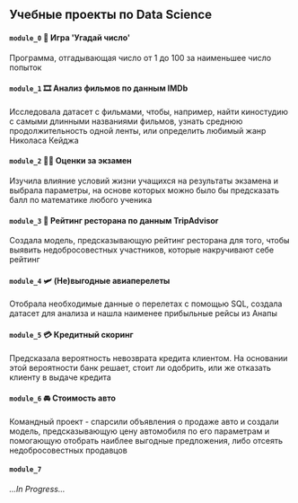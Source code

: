 ## Учебные проекты по Data Science


#### `module_0` :game_die: Игра 'Угадай число' 

Программа, отгадывающая число от 1 до 100 за наименьшее число попыток

#### `module_1` :film_strip: Aнализ фильмов по данным IMDb

Исследовала датасет с фильмами, чтобы, например, найти киностудию с самыми длинными названиями фильмов, узнать среднюю продолжительность одной ленты, или определить любимый жанр Николаса Кейджа

#### `module_2` :student: Оценки за экзамен

Изучила влияние условий жизни учащихся на результаты экзамена и выбрала параметры, на основе которых можно было бы предсказать балл по математике любого ученика

#### `module_3` :spaghetti: Рейтинг ресторана по данным TripAdvisor

Создала модель, предсказывающую рейтинг ресторана для того, чтобы выявить недобросовестных участников, которые накручивают себе рейтинг

#### `module_4` :small_airplane: (Не)выгодные авиаперелеты

Отобрала необходимые данные о перелетах с помощью SQL, создала датасет для анализа и нашла наименее прибыльные рейсы из Анапы

#### `module_5` :credit_card: Кредитный скоринг

Предсказала вероятность невозврата кредита клиентом. На основании этой вероятности банк решает, стоит ли одобрить, или же отказать клиенту в выдаче кредита

#### `module_6` :oncoming_automobile: Стоимость авто

Командный проект - спарсили объявления о продаже авто и создали модель, предсказывающую цену автомобиля по его параметрам и помогающую отобрать наиблее выгодные предложения, либо отсеять недобросовестных продавцов

#### `module_7`

*...In Progress...*
